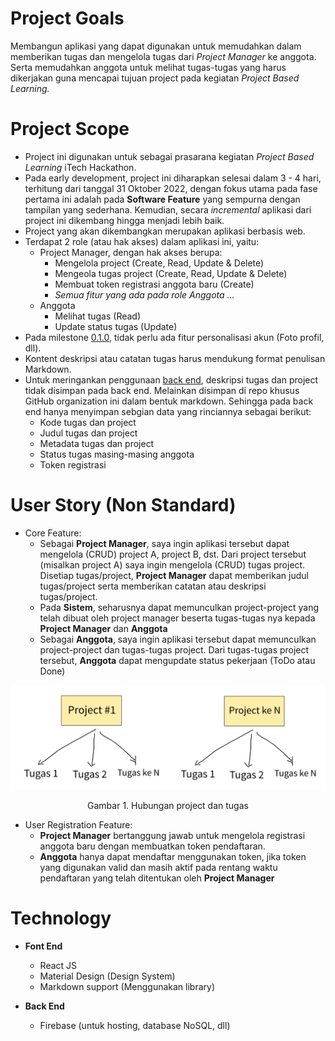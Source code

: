 # Project Goals
Membangun aplikasi yang dapat digunakan untuk memudahkan dalam memberikan tugas dan mengelola tugas dari _Project Manager_ ke anggota. Serta memudahkan anggota untuk melihat tugas-tugas yang harus dikerjakan guna mencapai tujuan project pada kegiatan _Project Based Learning._

# Project Scope
- Project ini digunakan untuk sebagai prasarana kegiatan _Project Based Learning_ iTech Hackathon. 
- Pada early development, project ini diharapkan selesai dalam 3 - 4 hari, terhitung dari tanggal 31 Oktober 2022, dengan fokus utama pada fase pertama ini adalah pada **Software Feature** yang sempurna dengan tampilan yang sederhana. Kemudian, secara _incremental_ aplikasi dari project ini dikembang hingga menjadi lebih baik.
- Project yang akan dikembangkan merupakan aplikasi berbasis web.
- Terdapat 2 role (atau hak akses) dalam aplikasi ini, yaitu:
    - Project Manager, dengan hak akses berupa:
        - Mengelola project (Create, Read, Update & Delete)
        - Mengeola tugas project (Create, Read, Update & Delete) 
        - Membuat token registrasi anggota baru (Create)
        - _Semua fitur yang ada pada role Anggota ..._
    - Anggota
        - Melihat tugas (Read)
        - Update status tugas (Update)
- Pada milestone [0.1.0](https://github.com/iTech-Hackathon/Task-Management/milestone/1), tidak perlu ada fitur personalisasi akun (Foto profil, dll).
- Kontent deskripsi atau catatan tugas harus mendukung format penulisan Markdown.
- Untuk meringankan penggunaan [back end](#technology), deskripsi tugas dan project tidak disimpan pada back end. Melainkan disimpan di repo khusus GitHub organization ini dalam bentuk markdown. Sehingga pada back end hanya menyimpan sebgian data yang rinciannya sebagai berikut:
    - Kode tugas dan project
    - Judul tugas dan project
    - Metadata tugas dan project
    - Status tugas masing-masing anggota
    - Token registrasi

# User Story (Non Standard)
- Core Feature:
    - Sebagai **Project Manager**, saya ingin aplikasi tersebut dapat mengelola (CRUD) project A, project B, dst. Dari project tersebut (misalkan project A) saya ingin mengelola (CRUD) tugas project. Disetiap tugas/project, **Project Manager** dapat memberikan judul tugas/project serta memberikan catatan atau deskripsi tugas/project.
    - Pada **Sistem**, seharusnya dapat memunculkan project-project yang telah dibuat oleh project manager beserta tugas-tugas nya kepada **Project Manager** dan **Anggota**
    - Sebagai **Anggota**, saya ingin aplikasi tersebut dapat memunculkan project-project dan tugas-tugas project. Dari tugas-tugas project tersebut, **Anggota** dapat mengupdate status pekerjaan (ToDo atau Done)

![Tolong pakai background putih for better look.](ProjectTask.png)
<p align="center">Gambar 1. Hubungan project dan tugas</p>

- User Registration Feature:
    - **Project Manager** bertanggung jawab untuk mengelola registrasi anggota baru dengan membuatkan token pendaftaran.
    - **Anggota** hanya dapat mendaftar menggunakan token, jika token yang digunakan valid dan masih aktif pada rentang waktu pendaftaran yang telah ditentukan oleh **Project Manager**


# Technology
- **Font End**
    - React JS
    - Material Design (Design System)
    - Markdown support (Menggunakan library)

- **Back End**
    - Firebase (untuk hosting, database NoSQL, dll)
